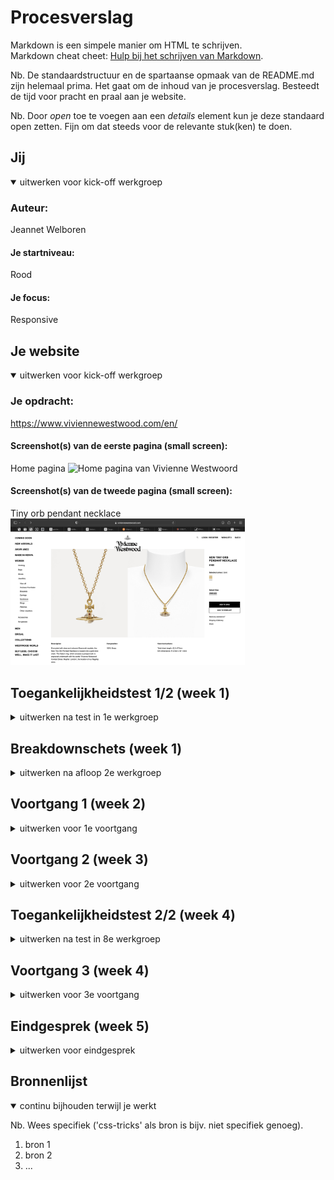# Procesverslag
Markdown is een simpele manier om HTML te schrijven.  
Markdown cheat cheet: [Hulp bij het schrijven van Markdown](https://github.com/adam-p/markdown-here/wiki/Markdown-Cheatsheet).

Nb. De standaardstructuur en de spartaanse opmaak van de README.md zijn helemaal prima. Het gaat om de inhoud van je procesverslag. Besteedt de tijd voor pracht en praal aan je website.

Nb. Door *open* toe te voegen aan een *details* element kun je deze standaard open zetten. Fijn om dat steeds voor de relevante stuk(ken) te doen.





## Jij

<details open>
  <summary>uitwerken voor kick-off werkgroep</summary>

  ### Auteur:
  Jeannet Welboren

  #### Je startniveau:
  Rood

  #### Je focus:
  Responsive
 
</details>





## Je website

<details open>
  <summary>uitwerken voor kick-off werkgroep</summary>

  ### Je opdracht:
  https://www.viviennewestwood.com/en/

  #### Screenshot(s) van de eerste pagina (small screen): 
  Home pagina 
  <img src="readme-images/vw.png" width="375px" alt="Home pagina van Vivienne Westwoord">

  #### Screenshot(s) van de tweede pagina (small screen):
  Tiny orb pendant necklace 
  <img src="readme-images/necklace.png" width="375px" alt="Tiny orb pendant necklace">
 
</details>



## Toegankelijkheidstest 1/2 (week 1)

<details>
  <summary>uitwerken na test in 1e werkgroep</summary>

  ### Bevindingen
  Lijst met je bevindingen die in de test naar voren kwamen:
  Wat mij opviel was dat de website van Vivienne Westwood niet gebruiks vriendelijk is voor mensen met 
  een beperking. De screen readers pakken hele rare dingen op, de focus state is amper zichtbaar en door de 
  site heen tappen is een drama.



  #### Screenreader
  <img src="readme-images/headings.jpg" width="250px" alt="Heading lijst van Vivienne Westwood">
- De site van Vivienne Westwood is niet gemaakt voor een screen reader. Het pakte ook elementemn op axhter een  
  afbeelding die niet eens aanwezig waren en dat maakt het heel ongebruiksvriendelijk. De headings zijn steeds het
  zelfde en worden herhaald. Daarnaast kloppen niet alle linkjes die worden weergeven door de
  screen reader en worden ze ook herhaald. 

  <img src="readme-images/linkjes.jpg" width="250px" alt="Linkjes lijst van Vivienne Westwood">
  Hoe dit opgelost zou worden is door goed aan te geven wat de headings zijn in de code.
  Ook kan er gekeken worden naar het gebruik van linkjes en die duidelijker maken voor de mensen
  die een screenreader gebruiken.



  #### Muis en Toetsenbord 
  De Vivienne Westwood site is behoorlijk slecht te navigeren met tabs. 
  Je zou verwachten van een duur merk dat ze daar wel wat mee zouden doen aangezien er genoeg
  budget voor is. Maar de focus state is voor 99% van de tijd niet zichtbaar. Alleen bij een button heb
  ik heb gezien en die is ook slecht gedesigned. 
  
  Hoe dit opgelost zou kunnen worden is door een goede focusstate te kunnen designen die 
  duidelijk aanwezig is en alles pakt wat nodig is.



  #### Motoriek (shocks, elastiekjes)
  De site navigeren met de Spasmes parkinson simulator was interessant. Ik heb Soraya door mijn site heen laten navigeren en je merkte dat zij perongeluk steeds een hele sectie door scrolde. Ook heeft ze moeite met het aanklikken van de kleine linkjes. "Het lukt maar moeilijk".

  Daarnaast heeft Soraya ook met elestiekjes gerpobeerd om door mijn site heen te lopen en het was eerst even zoeken hoe ze haar mobiel vast moest houden. Voor de rest verliep het navigeren van de site best wel goed alleen zijn sommige linkjes wel heel klein en dat maakte het lastiger.

  Wat er aan de site zou kunnen veranderen is om sommige linkjes wat groter te maken zodat die makkelijker klikbaar zijn aangezien sommige heel klein zijn. Het is best een minimalistische website.


  #### Visueel (brillen, contrast, kleurenblind, dark/light). 
  Soraya heeft ook mijn site getest met een central field loss bril. Hieruit is gebleken dat zij de bovenkant van de pagina wel kon zien maar de onderkant niet. Hierdoor had ze moeite met het zien wat er volgt. 

  Daarnaast heb ik de site ook nog getest met de kleurenblindheid functies van Chrome. Daaruit kwam dat de site daar goed rekening mee houdt. Het contrast is hoog genoeg en er is duidelijk verschil tussen alle elementen. Voornamelijk omdat er zwart en wit wordt gebruikt en alleen in de afbeeldingen echt kleur zit.

  Wat er verbeterd zou kunnen worden is om op mobiel duidelijer te maken wat bij wat hoort. Dus dat je duidelijk de heading ziet staat.
</details>



## Breakdownschets (week 1)

<details>
  <summary>uitwerken na afloop 2e werkgroep</summary>

  ### de hele pagina: 
  <img src="readme-images/Full-breakdown.jpg" width="375px" alt="breakdown van de hele pagina">

  ### dynamisch deel (bijv menu): 
  <img src="readme-images/menu-breakdown.jpg" width="375px" alt="breakdown van een dynamisch deel">

  ### wellicht nog een dynamisch deel (bijv filter): 
  <img src="readme-images/accordion-breakdown.jpg" width="375px" alt="breakdown van nog een dynamisch deel">

</details>





## Voortgang 1 (week 2)

<details>
  <summary>uitwerken voor 1e voortgang</summary>

  ### Stand van zaken
  Dit ging goed:
  De meeste opdrachten zijn wel soepel verlopen en als ik ergens tegaan liep kon ik het vaak ook zelfn oplossen. 
  De Flexbox froggy en grid garden zijn bij mij helemaal gelukt en ik vind dat ook een fijne manier om code te leren. 


  Dit vond ik lastig:
  De meeste stukken van de code ging best goed. Allen had ik probelemen met de grid cards oefening. Toen in die voor het eerst dee pakte die mijn grid niet en toen Vasilisis het voor dee in de klas had ik precies de zelfde code gebruikt dus er was wat met mijn code pen aan de hand.Verder heb ik nog geen code geschreven voor mijn eoigen website omdat ik een beetje achterloop vanwege een drukke agenda maar ik zorg dat ik volgende week goed op weg ben.

  ### Agenda voor meeting
  samen met je groepje opstellen

  | student 1      | student 2          | student 3    | student 4        |
  | ---            | ---                | ---          | ---              |
  | dit bespreken  | en dit             | en ik dit    | en dan ik dat    |
  | en dat ook nog | dit als er tijd is | nog een punt | dit wil ik zeker |
  | ...            | ...                | ...          | ...              |


  ### Verslag van meeting
  hier na afloop snel de uitkomsten van de meeting vastleggen

  - punt 1
  - punt 2
  - nog een punt
  - ...

</details>





## Voortgang 2 (week 3)

<details>
  <summary>uitwerken voor 2e voortgang</summary>

  ### Stand van zaken
  hier dit ging goed & dit was lastig (neem ook screenshots op van delen van je website en code)


  ### Agenda voor meeting
  samen met je groepje opstellen

  | student 1      | student 2          | student 3    | student 4        |
  | ---            | ---                | ---          | ---              |
  | dit bespreken  | en dit             | en ik dit    | en dan ik dat    |
  | en dat ook nog | dit als er tijd is | nog een punt | dit wil ik zeker |
  | ...            | ...                | ...          | ...              |


  ### Verslag van meeting
  hier na afloop snel de uitkomsten van de meeting vastleggen

  - punt 1
  - punt 2
  - nog een punt
- ...

</details>





## Toegankelijkheidstest 2/2 (week 4)

<details>
  <summary>uitwerken na test in 8e werkgroep</summary>

  ### Bevindingen
  Lijst met je bevindingen die in de test naar voren kwamen (geef ook aan wat er verbeterd is):

  #### Screenreader
  Hier korte omschrijving (met indien nodig afbeeldingen)

  Hier een omschrijving van hoe het opgelost kan worden (met indien nodig afbeeldingen)


  #### Muis en Toetsenbord 
  Hier korte omschrijving (met indien nodig afbeeldingen)

  Hier een omschrijving van hoe het opgelost kan worden (met indien nodig afbeeldingen)


  #### Motoriek (shocks, elastiekjes)
  Hier korte omschrijving (met indien nodig afbeeldingen)

  Hier een omschrijving van hoe het opgelost kan worden (met indien nodig afbeeldingen)


  #### Visueel (brillen, contrast, kleurenblind, dark/light). 
  Hier korte omschrijving (met indien nodig afbeeldingen)

  Hier een omschrijving van hoe het opgelost kan worden (met indien nodig afbeeldingen)

</details>





## Voortgang 3 (week 4)

<details>
  <summary>uitwerken voor 3e voortgang</summary>

  ### Stand van zaken
  hier dit ging goed & dit was lastig (neem ook screenshots op van delen van je website en code)


  ### Agenda voor meeting
  samen met je groepje opstellen

  | student 1      | student 2          | student 3    | student 4        |
  | ---            | ---                | ---          | ---              |
  | dit bespreken  | en dit             | en ik dit    | en dan ik dat    |
  | en dat ook nog | dit als er tijd is | nog een punt | dit wil ik zeker |
  | ...            | ...                | ...          | ...              |


  ### Verslag van meeting
  hier na afloop snel de uitkomsten van de meeting vastleggen

  - punt 1
  - punt 2
  - nog een punt
  - ...

</details>





## Eindgesprek (week 5)

<details>
  <summary>uitwerken voor eindgesprek</summary>

  ### Je uitkomst - karakteristiek screenshots:
  <img src="readme-images/dummy-plaatje.jpg" width="375px" alt="uitomst opdracht 1">


  ### Dit ging goed/Heb ik geleerd: 
  Korte omschrijving met plaatjes

  <img src="readme-images/dummy-plaatje.jpg" width="375px" alt="top">


  ### Dit was lastig/Is niet gelukt:
  Korte omschrijving met plaatjes

  <img src="readme-images/dummy-plaatje.jpg" width="375px" alt="bummer">
</details>





## Bronnenlijst

<details open>
  <summary>continu bijhouden terwijl je werkt</summary>

  Nb. Wees specifiek ('css-tricks' als bron is bijv. niet specifiek genoeg).

  1. bron 1
  2. bron 2
  3. ...

</details>